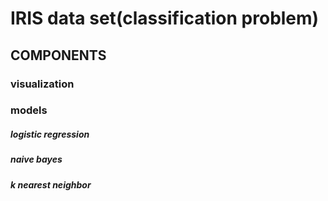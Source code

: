 # IRIS data set(classification problem)

## COMPONENTS
### visualization
### models
##### logistic regression
##### naive bayes
##### k nearest neighbor


![]()
![]()
![]()
![]() 
